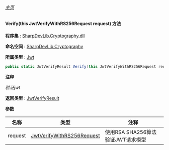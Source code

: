 ###### [主页](./Index.md "主页")

#### Verify(this JwtVerifyWithRS256Request request) 方法

**程序集** : [SharpDevLib.Cryptography.dll](./SharpDevLib.Cryptography.assembly.md "SharpDevLib.Cryptography.dll")

**命名空间** : [SharpDevLib.Cryptography](./SharpDevLib.Cryptography.namespace.md "SharpDevLib.Cryptography")

**所属类型** : [Jwt](./SharpDevLib.Cryptography.Jwt.md "Jwt")

``` csharp
public static JwtVerifyResult Verify(this JwtVerifyWithRS256Request request)
```

**注释**

*验证jwt*



**返回类型** : [JwtVerifyResult](./SharpDevLib.Cryptography.JwtVerifyResult.md "JwtVerifyResult")


**参数**

|名称|类型|注释|
|---|---|---|
|request|[JwtVerifyWithRS256Request](./SharpDevLib.Cryptography.JwtVerifyWithRS256Request.md "JwtVerifyWithRS256Request")|使用RSA SHA256算法验证JWT请求模型|


